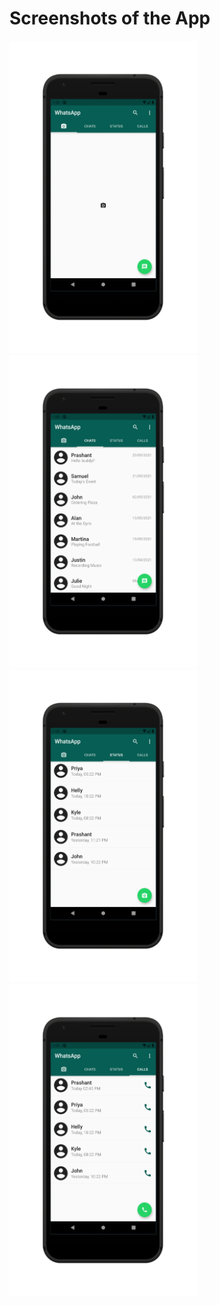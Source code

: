 # Screenshots of the App

<div>
  <img src="screenshots/1_Camera.png" alt="Camera Image" width="300" height="500">
  <img src="screenshots/2_Chats.png" alt="Chats Image" width="300" height="500">
  <img src="screenshots/3_Status.png" alt="Status Image" width="300" height="500">
  <img src="screenshots/4_Calls.png" alt="Calls Image" width="300" height="500">
</div>
